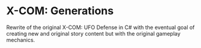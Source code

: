 # X-COM: Generations

Rewrite of the original X-COM: UFO Defense in C# with the eventual goal of creating new and original story content but with the original gameplay mechanics.
